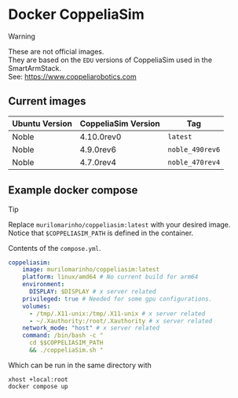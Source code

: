 # Docker CoppeliaSim

> [!WARNING]
> These are not official images.\
> They are based on the `EDU` versions of CoppeliaSim used in the SmartArmStack.\
> See: https://www.coppeliarobotics.com

## Current images

| Ubuntu Version | CoppeliaSim Version | Tag             |
|----------------|---------------------|-----------------|
| Noble          | 4.10.0rev0          | `latest`        |
| Noble          | 4.9.0rev6           | `noble_490rev6` |
| Noble          | 4.7.0rev4           | `noble_470rev4` |

## Example docker compose

> [!TIP]
> Replace `murilomarinho/coppeliasim:latest` with your desired image.\
> Notice that `$COPPELIASIM_PATH` is defined in the container.

Contents of the `compose.yml`.

```yaml
coppeliasim:
    image: murilomarinho/coppeliasim:latest
    platform: linux/amd64 # No current build for arm64
    environment:
      DISPLAY: $DISPLAY # x server related
    privileged: true # Needed for some gpu configurations.
    volumes:
      - /tmp/.X11-unix:/tmp/.X11-unix # x server related
      - ~/.Xauthority:/root/.Xauthority # x server related
    network_mode: "host" # x server related
    command: /bin/bash -c "
      cd $$COPPELIASIM_PATH
      && ./coppeliaSim.sh "
```

Which can be run in the same directory with

```commandline
xhost +local:root
docker compose up
```